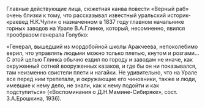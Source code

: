 <!--2017-01-04 13:46:14-->
Главные действующие лица, сюжетная канва повести «Верный раб» очень близки к тому, что рассказывал известный уральский историк-краевед Н.К.Чупин о назначенном в 1837 году главном начальнике горных заводов на Урале В.А.Глинке, который, несомненно, явился прообразом генерала Голубко:

«Генерал, вышедший из мордобойной школы Аракчеева, непоколебимо верил, что управлять людьми можно только плетью, кнутом и розгами… С этой целью Глинка обычно ездил по городу и заводам не иначе, как окруженный сотней вооруженных казаков, и где бы он ни показывался, там неизменно свистели плети и нагайки. Не удивительно, что на Урале все перед ним трепетали, и окружающие его чиновники, также и люди, имевшие к нему дело, не знали, как к нему подойти и как подступиться» («Воспоминания о Д.Н.Мамине-Сибиряке», сост. З.А.Ерошкина, 1936).
